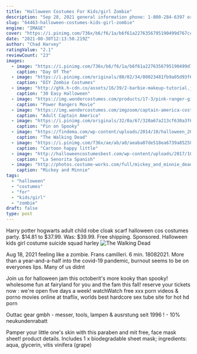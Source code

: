```yaml
---
title: "Halloween Costumes For Kids/girl Zombie"
description: "Sep 28, 2021 general information phone: 1-800-284-6397 or 402-444-1000 omaha.Com - loginother issues online feedback form or phone: 402-346-3363 score your deal omaha phone: 1-877"
slug: "64463-halloween-costumes-kids-girl-zombie"
engine: "IMAGE"
cover: "https://i.pinimg.com/736x/b6/f6/1a/b6f61a2276356795190499d767cc3b67.jpg"
date: "2021-08-30T12:13:50.219Z"
author: "Chad Harvey"
ratingValue: "2.1"
reviewCount: "23"
images:
  - image: "https://i.pinimg.com/736x/b6/f6/1a/b6f61a2276356795190499d767cc3b67.jpg"
    caption: "Day Of The"
  - image: "https://i.pinimg.com/originals/80/02/34/80023481fb9a05d93f6bd71e8bf1073e.jpg"
    caption: "DIY Zombie Costumes"
  - image: "http://ghk.h-cdn.co/assets/16/39/2-barbie-makeup-tutorial.jpg"
    caption: "30 Easy Halloween"
  - image: "https://img.wondercostumes.com/products/17-3/pink-ranger-girls-movie-costume.jpg"
    caption: "Power Rangers Movie"
  - image: "https://img.wondercostumes.com/imgzoom/captain-america-costume-11633.jpg"
    caption: "Adult Captain America"
  - image: "https://i.pinimg.com/originals/32/0a/67/320a67a213cf630a3f6834cff3c89670.png"
    caption: "Pin on Spooky"
  - image: "https://findema.com/wp-content/uploads/2014/10/halloween_2014_26327-600x600.jpeg"
    caption: "The Walking Dead"
  - image: "https://i.pinimg.com/736x/ae/ab/a0/aeaba07de518ea6739a85258bb073c5d.jpg"
    caption: "Cartoon happy little"
  - image: "http://halloweencostumesbest.com/wp-content/uploads/2017/10/La-Senorita-Spanish-Flamenco-Dress-Fancy-Dress-Costume-Girls-Kids-Red-Black-0.jpg"
    caption: "La Senorita Spanish"
  - image: "http://photos.costume-works.com/full/mickey_and_minnie_deadmau5.jpg"
    caption: "Mickey and Minnie"
tags:
  - "halloween"
  - "costumes"
  - "for"
  - "kids/girl"
  - "zombie"
draft: false
type: post
---
```


Harry potter hogwarts adult child robe cloak scarf halloween cos costumes party. $14.81 to $37.99. Was: $39.99. Free shipping. Sponsored. Halloween kids girl costume suicide squad harley
![The Walking Dead](https://findema.com/wp-content/uploads/2014/10/halloween_2014_26327-600x600.jpeg "The Walking Dead")

Aug 18, 2021 feeling like a zombie. Frans camilleri. 6 min. 18082021. More than a year-and-a-half into the covid-19 pandemic, burnout seems to be on everyones lips. Many of us didnt
<!--inArticleAds-->

<!--galleryOne-->

Join us for halloween jam this octoberit's more kooky than spooky! wholesome fun at fairyland for you and the fam this fall! reserve your tickets now : we're open five days a week! watchWatch free xxx porn videos & porno movies online at tnaflix, worlds best hardcore sex tube site for hot hd porn
<!--inArticleAds-->

<!--galleryTwo-->

Outtac gear gmbh - messer, tools, lampen & ausrstung seit 1996 ! - 10% neukundenrabatt
<!--galleryThree-->

Pamper your little one's skin with this paraben and mit free, face mask sheet! product details. Includes 1 x biodegradable sheet mask; ingredients: aqua, glycerin, vitis vinifera (grape)
